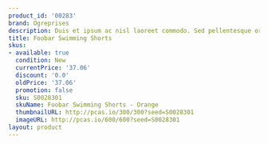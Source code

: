 ```yaml
---
product_id: '00283'
brand: Ogreprises
description: Duis et ipsum ac nisl laoreet commodo. Sed pellentesque orci.
title: Foobar Swimming Shorts
skus:
- available: true
  condition: New
  currentPrice: '37.06'
  discount: '0.0'
  oldPrice: '37.06'
  promotion: false
  sku: S0028301
  skuName: Foobar Swimming Shorts - Orange
  thumbnailURL: http://pcas.io/300/300?seed=S0028301
  imageURL: http://pcas.io/600/600?seed=S0028301
layout: product
---
```

